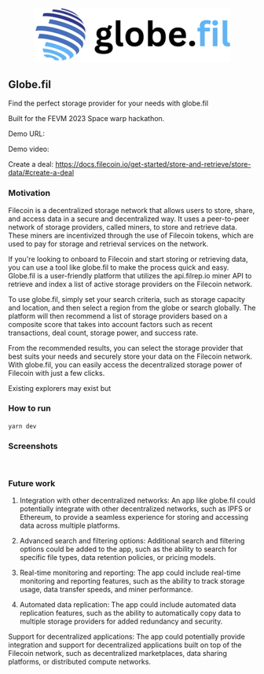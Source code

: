 <br/>
<p align='center'>
    <img src="./img/logo_trans.png" width=400 />
</p>


Globe.fil
----


Find the perfect storage provider for your needs with globe.fil

Built for the FEVM 2023 Space warp hackathon.

Demo URL: 

Demo video:

Create a deal: https://docs.filecoin.io/get-started/store-and-retrieve/store-data/#create-a-deal


### Motivation

Filecoin is a decentralized storage network that allows users to store, share, and access data in a secure and decentralized way. It uses a peer-to-peer network of storage providers, called miners, to store and retrieve data. These miners are incentivized through the use of Filecoin tokens, which are used to pay for storage and retrieval services on the network.

If you're looking to onboard to Filecoin and start storing or retrieving data, you can use a tool like globe.fil to make the process quick and easy. Globe.fil is a user-friendly platform that utilizes the api.filrep.io miner API to retrieve and index a list of active storage providers on the Filecoin network.

To use globe.fil, simply set your search criteria, such as storage capacity and location, and then select a region from the globe or search globally. The platform will then recommend a list of storage providers based on a composite score that takes into account factors such as recent transactions, deal count, storage power, and success rate.

From the recommended results, you can select the storage provider that best suits your needs and securely store your data on the Filecoin network. With globe.fil, you can easily access the decentralized storage power of Filecoin with just a few clicks.

Existing explorers may exist but 



### How to run
`yarn dev`


### Screenshots

<img src="">



### Future work

1. Integration with other decentralized networks: An app like globe.fil could potentially integrate with other decentralized networks, such as IPFS or Ethereum, to provide a seamless experience for storing and accessing data across multiple platforms.

2. Advanced search and filtering options: Additional search and filtering options could be added to the app, such as the ability to search for specific file types, data retention policies, or pricing models.

3. Real-time monitoring and reporting: The app could include real-time monitoring and reporting features, such as the ability to track storage usage, data transfer speeds, and miner performance.

4.  Automated data replication: The app could include automated data replication features, such as the ability to automatically copy data to multiple storage providers for added redundancy and security.

Support for decentralized applications: The app could potentially provide integration and support for decentralized applications built on top of the Filecoin network, such as decentralized marketplaces, data sharing platforms, or distributed compute networks.


<!--

Demo flow:
- Show existing tools:
    https://filmine.io: 
    https://filscan.io/: A lot of unnecessary info
    https://plus.fil.org/miners/: Not sure what to do with this information.
- Drawbacks
- Wanted to create a tool that focused on the business value of filecoin
- Prefills a script for uploading files.


🛠 Discovery tools: Best use of FVM to improve transparency around Filecoin economy participants (e.g., storage providers, storage clients etc.).

Example projects may build trustless reputation systems, retrievability oracles, block explorers and more.

-->